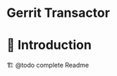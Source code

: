 Gerrit Transactor
=================

# :diamond_shape_with_a_dot_inside: Introduction

:building_construction: @todo complete Readme
